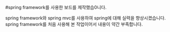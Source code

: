 #spring framework를 사용한 보드를 제작했습0니다.

spring framework와 spring mvc를 사용하여 spring에 대해 실력을 향상시켰습니다.
spring framework를 처음 사용해 본 작업이어서 내용이 약간 부족합니다.
